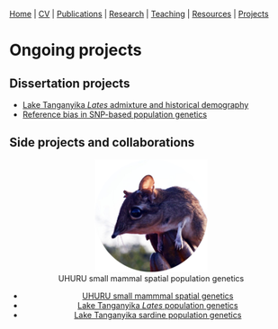 [Home](https://jessicarick.github.io/testweb) | [CV](../cv/cv.html) | [Publications](../publications/pubs.html) | [Research](../research/research.html) | [Teaching](../teaching/teaching.html) | [Resources](../software/tools.html) | [Projects](../projects/projects.html)

# Ongoing projects

## Dissertation projects
- [Lake Tanganyika *Lates* admixture and historical demography](lates-admix.html)
- [Reference bias in SNP-based population genetics](refbias.html)

## Side projects and collaborations

<center>
<div class="container">
  <img src="elru.png" alt="ELRU" class="image" style="width:200px">
  <div class="middle">
    UHURU small mammal spatial population genetics
  </div>
</div>


- [UHURU small mammmal spatial genetics](smammals.html)
- [Lake Tanganyika *Lates* population genetics](lates-popgen.html)
- [Lake Tanganyika sardine population genetics](dagaa-popgen.html)
</center>
